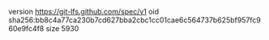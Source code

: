 version https://git-lfs.github.com/spec/v1
oid sha256:bb8c4a77ca230b7cd627bba2cbc1cc01cae6c564737b625bf957fc960e9fc4f8
size 5930
